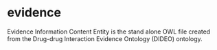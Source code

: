 # evidence
Evidence Information Content Entity is the stand alone OWL file created from the Drug-drug Interaction Evidence Ontology (DIDEO) ontology. 
